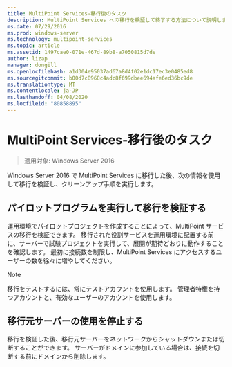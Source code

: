 ```yaml
---
title: MultiPoint Services-移行後のタスク
description: MultiPoint Services への移行を検証して終了する方法について説明します。
ms.date: 07/29/2016
ms.prod: windows-server
ms.technology: multipoint-services
ms.topic: article
ms.assetid: 1497cae0-071e-467d-89b8-a7050815d7de
author: lizap
manager: dongill
ms.openlocfilehash: a1d304e95037ad67a8d4f02e1dc17ec3e0485ed8
ms.sourcegitcommit: b00d7c8968c4adc8f699dbee694afe6ed36bc9de
ms.translationtype: MT
ms.contentlocale: ja-JP
ms.lasthandoff: 04/08/2020
ms.locfileid: "80858895"
---
```

# <a name="multipoint-services---post-migration-tasks"></a>MultiPoint Services-移行後のタスク

>適用対象: Windows Server 2016

Windows Server 2016 で MultiPoint Services に移行した後、次の情報を使用して移行を検証し、クリーンアップ手順を実行します。

## <a name="validate-the-migration-by-running-a-pilot-program"></a>パイロットプログラムを実行して移行を検証する

運用環境でパイロットプロジェクトを作成することによって、MultiPoint サービスの移行を検証できます。 移行された役割サービスを運用環境に配置する前に、サーバーで試験プロジェクトを実行して、展開が期待どおりに動作することを確認します。 最初に接続数を制限し、MultiPoint Services にアクセスするユーザーの数を徐々に増やしてください。

> [!NOTE] 
> 移行をテストするには、常にテストアカウントを使用します。 管理者特権を持つアカウントと、有効なユーザーのアカウントを使用します。

## <a name="retire-the-source-server"></a>移行元サーバーの使用を停止する
移行を検証した後、移行元サーバーをネットワークからシャットダウンまたは切断することができます。 サーバーがドメインに参加している場合は、接続を切断する前にドメインから削除します。

